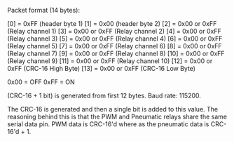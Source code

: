Packet format (14 bytes):

[0] = 0xFF (header byte 1)
[1] = 0x00 (header byte 2)
[2] = 0x00 or 0xFF (Relay channel 1)
[3] = 0x00 or 0xFF (Relay channel 2)
[4] = 0x00 or 0xFF (Relay channel 3)
[5] = 0x00 or 0xFF (Relay channel 4)
[6] = 0x00 or 0xFF (Relay channel 5)
[7] = 0x00 or 0xFF (Relay channel 6)
[8] = 0x00 or 0xFF (Relay channel 7)
[9] = 0x00 or 0xFF (Relay channel 8)
[10] = 0x00 or 0xFF (Relay channel 9)
[11] = 0x00 or 0xFF (Relay channel 10)
[12] = 0x00 or 0xFF (CRC-16 High Byte)
[13] = 0x00 or 0xFF (CRC-16 Low Byte)

0x00 = OFF
0xFF = ON

(CRC-16 + 1 bit) is generated from first 12 bytes. Baud rate: 115200.

The CRC-16 is generated and then a single bit is added to this value. The reasoning behind this is that the PWM and Pneumatic relays share the same serial data pin. PWM data is CRC-16'd where as the pneumatic data is CRC-16'd + 1.
